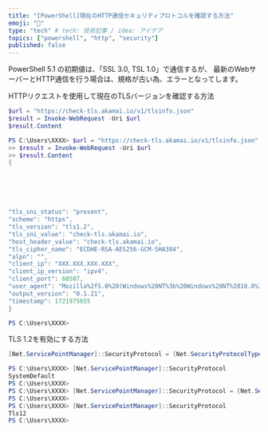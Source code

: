 ```yaml
---
title: "[PowerShell]現在のHTTP通信セキュリティプロトコルを確認する方法"
emoji: "📌"
type: "tech" # tech: 技術記事 / idea: アイデア
topics: ["powershell", "http", "security"]
published: false
---
```


PowerShell 5.1 の初期値は、「SSL 3.0, TSL 1.0」で通信するが、
最新のWebサーバーとHTTP通信を行う場合は、規格が古い為、エラーとなってします。

HTTPリクエストを使用して現在のTLSバージョンを確認する方法

```powershell
$url = "https://check-tls.akamai.io/v1/tlsinfo.json"
$result = Invoke-WebRequest -Uri $url
$result.Content
```

```powershell
PS C:\Users\XXXX> $url = "https://check-tls.akamai.io/v1/tlsinfo.json"
>> $result = Invoke-WebRequest -Uri $url
>> $result.Content
{






"tls_sni_status": "present",
"scheme": "https",
"tls_version": "tls1.2",
"tls_sni_value": "check-tls.akamai.io",
"host_header_value": "check-tls.akamai.io",
"tls_cipher_name": "ECDHE-RSA-AES256-GCM-SHA384",
"alpn": "",
"client_ip": "XXX.XXX.XXX.XXX",
"client_ip_version": "ipv4",
"client_port": 60507,
"user_agent": "Mozilla%2f5.0%20(Windows%20NT%3b%20Windows%20NT%2010.0%3b%20ja-JP)%20WindowsPowerShell%2f5.1.19041.4648",
"output_version": "0.1.21",
"timestamp": 1721975655
}

PS C:\Users\XXXX>
```

TLS 1.2を有効にする方法

```powershell
[Net.ServicePointManager]::SecurityProtocol = [Net.SecurityProtocolType]::Tls12
```

```powershell
PS C:\Users\XXXX> [Net.ServicePointManager]::SecurityProtocol
SystemDefault
PS C:\Users\XXXX>
PS C:\Users\XXXX> [Net.ServicePointManager]::SecurityProtocol = [Net.SecurityProtocolType]::Tls12
PS C:\Users\XXXX>
PS C:\Users\XXXX> [Net.ServicePointManager]::SecurityProtocol
Tls12
PS C:\Users\XXXX>
```
